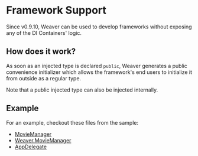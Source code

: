 # Framework Support

Since v0.9.10, Weaver can be used to develop frameworks without exposing any of the DI Containers' logic.

## How does it work?

As soon as an injected type is declared `public`, Weaver generates a public convenience initializer which allows the framework's end users to initialize it from outside as a regular type.

Note that a public injected type can also be injected internally.

## Example

For an example, checkout these files from the sample:

- [MovieManager](../Sample/API/Manager/MovieManager.swift)
- [Weaver.MovieManager](../Sample/API/Generated/Weaver.MovieManager.swift)
- [AppDelegate](../Sample/Sample/AppDelegate.swift)
